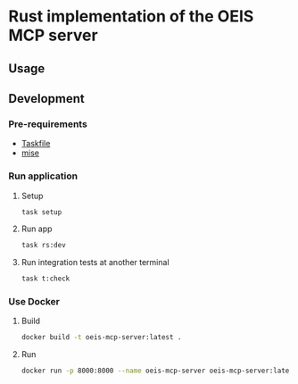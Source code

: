 # Rust implementation of the OEIS MCP server

## Usage

<!-- TODO: write -->

## Development

### Pre-requirements

- [Taskfile](https://taskfile.dev)
- [mise](https://mise.jdx.dev)

### Run application

1. Setup

    ```sh
    task setup
    ```

2. Run app

    ```sh
    task rs:dev
    ```

3. Run integration tests at another terminal

    ```sh
    task t:check
    ```

### Use Docker

1. Build

    ```sh
    docker build -t oeis-mcp-server:latest .
    ```

2. Run

    ```sh
    docker run -p 8000:8000 --name oeis-mcp-server oeis-mcp-server:latest
    ```
